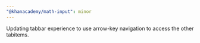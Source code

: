 ```yaml
---
"@khanacademy/math-input": minor
---
```


Updating tabbar experience to use arrow-key navigation to access the other tabitems.
